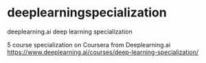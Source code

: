 # deeplearningspecialization
deeplearning.ai deep learning specialization 


5 course specialization on Coursera from Deeplearning.ai
<br>
https://www.deeplearning.ai/courses/deep-learning-specialization/
